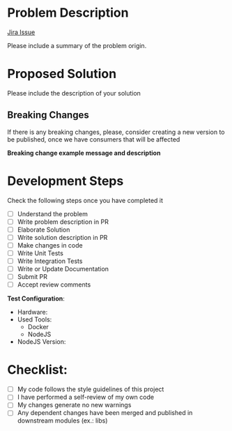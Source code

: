 # Problem Description

[Jira Issue](https://www.atlassian.com/br/software/jira)

Please include a summary of the problem origin.

# Proposed Solution

Please include the description of your solution

## Breaking Changes

If there is any breaking changes, please, consider creating a new version to be published, once we have consumers that will be affected

**Breaking change example message and description**

# Development Steps

Check the following steps once you have completed it

- [ ] Understand the problem
- [ ] Write problem description in PR
- [ ] Elaborate Solution
- [ ] Write solution description in PR
- [ ] Make changes in code
- [ ] Write Unit Tests
- [ ] Write Integration Tests
- [ ] Write or Update Documentation
- [ ] Submit PR
- [ ] Accept review comments

**Test Configuration**:

- Hardware:
- Used Tools:
  - Docker
  - NodeJS
- NodeJS Version:

# Checklist:

- [ ] My code follows the style guidelines of this project
- [ ] I have performed a self-review of my own code
- [ ] My changes generate no new warnings
- [ ] Any dependent changes have been merged and published in downstream modules (ex.: libs)
